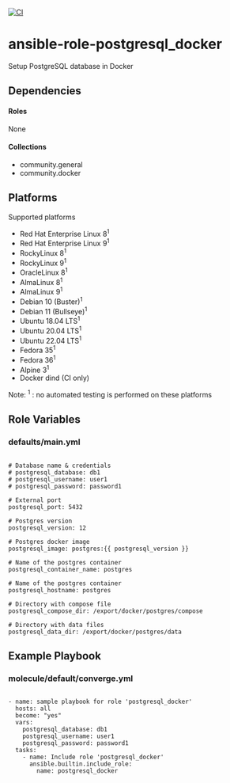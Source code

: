 [![CI](https://github.com/de-it-krachten/ansible-role-postgresql_docker/workflows/CI/badge.svg?event=push)](https://github.com/de-it-krachten/ansible-role-postgresql_docker/actions?query=workflow%3ACI)


# ansible-role-postgresql_docker

Setup PostgreSQL database in Docker



## Dependencies

#### Roles
None

#### Collections
- community.general
- community.docker

## Platforms

Supported platforms

- Red Hat Enterprise Linux 8<sup>1</sup>
- Red Hat Enterprise Linux 9<sup>1</sup>
- RockyLinux 8<sup>1</sup>
- RockyLinux 9<sup>1</sup>
- OracleLinux 8<sup>1</sup>
- AlmaLinux 8<sup>1</sup>
- AlmaLinux 9<sup>1</sup>
- Debian 10 (Buster)<sup>1</sup>
- Debian 11 (Bullseye)<sup>1</sup>
- Ubuntu 18.04 LTS<sup>1</sup>
- Ubuntu 20.04 LTS<sup>1</sup>
- Ubuntu 22.04 LTS<sup>1</sup>
- Fedora 35<sup>1</sup>
- Fedora 36<sup>1</sup>
- Alpine 3<sup>1</sup>
- Docker dind (CI only)

Note:
<sup>1</sup> : no automated testing is performed on these platforms

## Role Variables
### defaults/main.yml
<pre><code>
# Database name & credentials
# postgresql_database: db1
# postgresql_username: user1
# postgresql_password: password1

# External port
postgresql_port: 5432

# Postgres version
postgresql_version: 12

# Postgres docker image
postgresql_image: postgres:{{ postgresql_version }}

# Name of the postgres container
postgresql_container_name: postgres

# Name of the postgres container
postgresql_hostname: postgres

# Directory with compose file
postgresql_compose_dir: /export/docker/postgres/compose

# Directory with data files
postgresql_data_dir: /export/docker/postgres/data
</pre></code>




## Example Playbook
### molecule/default/converge.yml
<pre><code>
- name: sample playbook for role 'postgresql_docker'
  hosts: all
  become: "yes"
  vars:
    postgresql_database: db1
    postgresql_username: user1
    postgresql_password: password1
  tasks:
    - name: Include role 'postgresql_docker'
      ansible.builtin.include_role:
        name: postgresql_docker
</pre></code>
